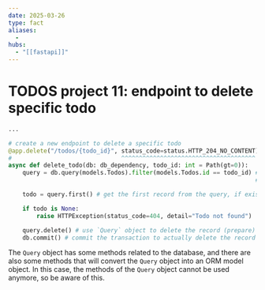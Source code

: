 ```yaml
---
date: 2025-03-26
type: fact
aliases:
  -
hubs:
  - "[[fastapi]]"
---
```


# TODOS project 11: endpoint to delete specific todo

```py
...

# create a new endpoint to delete a specific todo
@app.delete("/todos/{todo_id}", status_code=status.HTTP_204_NO_CONTENT)
#                               ^^^^^^^^^^^^^^^^^^^^^^^^^^^^^^^^^^^^^^ specify the status code of the response to 204
async def delete_todo(db: db_dependency, todo_id: int = Path(gt=0)):
    query = db.query(models.Todos).filter(models.Todos.id == todo_id) # not using .first() here directly, because we need to use `Query` object to delete the record
                                                                      # if use .first(), it'll turn the `Query` object into a `Todo` object (ORM model)

    todo = query.first() # get the first record from the query, if exists it'll return a `Todo` object, otherwise `None`

    if todo is None:
        raise HTTPException(status_code=404, detail="Todo not found")

    query.delete() # use `Query` object to delete the record (prepare)
    db.commit() # commit the transaction to actually delete the record

```
The `Query` object has some methods related to the database, and there are also some methods that will convert the `Query` object into an ORM model object. In this case, the methods of the `Query` object cannot be used anymore, so be aware of this.
